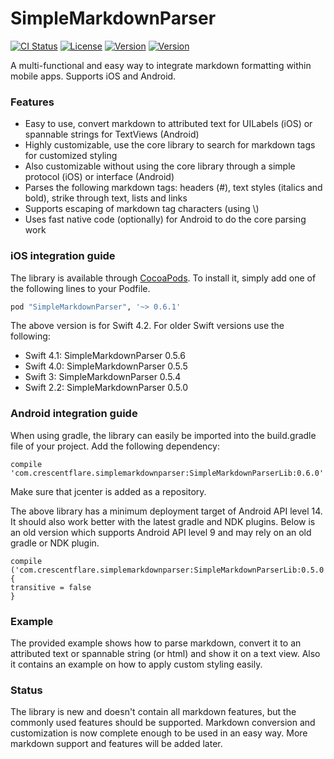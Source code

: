 # SimpleMarkdownParser

[![CI Status](http://img.shields.io/travis/crescentflare/SimpleMarkdownParser.svg?style=flat)](https://travis-ci.org/crescentflare/SimpleMarkdownParser)
[![License](https://img.shields.io/cocoapods/l/SimpleMarkdownParser.svg?style=flat)](http://cocoapods.org/pods/SimpleMarkdownParser)
[![Version](https://img.shields.io/cocoapods/v/SimpleMarkdownParser.svg?style=flat)](http://cocoapods.org/pods/SimpleMarkdownParser)
[![Version](https://img.shields.io/bintray/v/crescentflare/maven/SimpleMarkdownParserLib.svg?style=flat)](https://bintray.com/crescentflare/maven/SimpleMarkdownParserLib)

A multi-functional and easy way to integrate markdown formatting within mobile apps. Supports iOS and Android.


### Features

* Easy to use, convert markdown to attributed text for UILabels (iOS) or spannable strings for TextViews (Android)
* Highly customizable, use the core library to search for markdown tags for customized styling
* Also customizable without using the core library through a simple protocol (iOS) or interface (Android)
* Parses the following markdown tags: headers (\#), text styles (italics and bold), strike through text, lists and links
* Supports escaping of markdown tag characters (using \\)
* Uses fast native code (optionally) for Android to do the core parsing work


### iOS integration guide

The library is available through [CocoaPods](http://cocoapods.org). To install it, simply add one of the following lines to your Podfile.

```ruby
pod "SimpleMarkdownParser", '~> 0.6.1'
```

The above version is for Swift 4.2. For older Swift versions use the following:
- Swift 4.1: SimpleMarkdownParser 0.5.6
- Swift 4.0: SimpleMarkdownParser 0.5.5
- Swift 3: SimpleMarkdownParser 0.5.4
- Swift 2.2: SimpleMarkdownParser 0.5.0


### Android integration guide

When using gradle, the library can easily be imported into the build.gradle file of your project. Add the following dependency:

```
compile 'com.crescentflare.simplemarkdownparser:SimpleMarkdownParserLib:0.6.0'
```

Make sure that jcenter is added as a repository.

The above library has a minimum deployment target of Android API level 14. It should also work better with the latest gradle and NDK plugins. Below is an old version which supports Android API level 9 and may rely on an old gradle or NDK plugin.

```
compile ('com.crescentflare.simplemarkdownparser:SimpleMarkdownParserLib:0.5.0') {
transitive = false
}
```

### Example

The provided example shows how to parse markdown, convert it to an attributed text or spannable string (or html) and show it on a text view. Also it contains an example on how to apply custom styling easily.


### Status

The library is new and doesn't contain all markdown features, but the commonly used features should be supported. Markdown conversion and customization is now complete enough to be used in an easy way. More markdown support and features will be added later.
